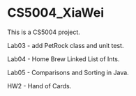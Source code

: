# CS5004_XiaWei

This is a CS5004 project.

Lab03 - add PetRock class and unit test.<p>
Lab04 - Home Brew Linked List of Ints.<p>
Lab05 - Comparisons and Sorting in Java.<p>
HW2   - Hand of Cards.<p>
